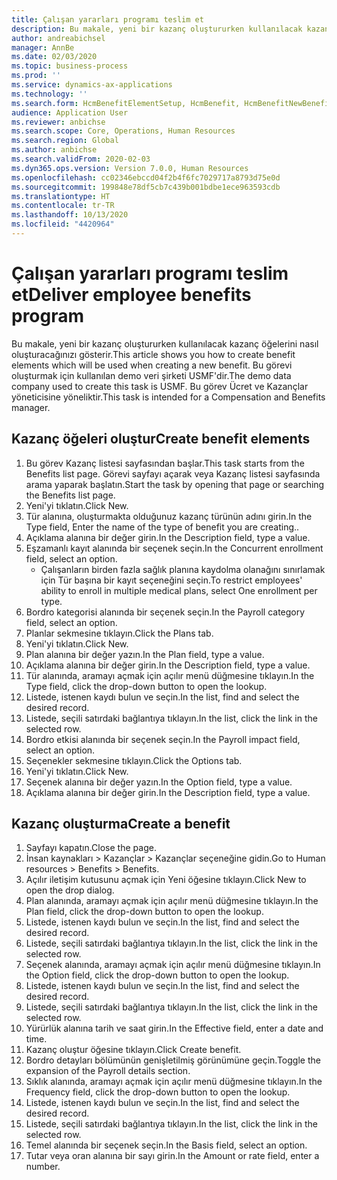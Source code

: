 ```yaml
---
title: Çalışan yararları programı teslim et
description: Bu makale, yeni bir kazanç oluştururken kullanılacak kazanç öğelerini nasıl oluşturacağınızı gösterir.
author: andreabichsel
manager: AnnBe
ms.date: 02/03/2020
ms.topic: business-process
ms.prod: ''
ms.service: dynamics-ax-applications
ms.technology: ''
ms.search.form: HcmBenefitElementSetup, HcmBenefit, HcmBenefitNewBenefit, HcmBenefitPlanLookup, BenefitWorkspace, HcmBenefitSummaryPart
audience: Application User
ms.reviewer: anbichse
ms.search.scope: Core, Operations, Human Resources
ms.search.region: Global
ms.author: anbichse
ms.search.validFrom: 2020-02-03
ms.dyn365.ops.version: Version 7.0.0, Human Resources
ms.openlocfilehash: cc02346ebccd04f2b4f6fc7029717a8793d75e0d
ms.sourcegitcommit: 199848e78df5cb7c439b001bdbe1ece963593cdb
ms.translationtype: HT
ms.contentlocale: tr-TR
ms.lasthandoff: 10/13/2020
ms.locfileid: "4420964"
---
```

# <a name="deliver-employee-benefits-program"></a><span data-ttu-id="98162-103">Çalışan yararları programı teslim et</span><span class="sxs-lookup"><span data-stu-id="98162-103">Deliver employee benefits program</span></span>

<span data-ttu-id="98162-104">Bu makale, yeni bir kazanç oluştururken kullanılacak kazanç öğelerini nasıl oluşturacağınızı gösterir.</span><span class="sxs-lookup"><span data-stu-id="98162-104">This article shows you how to create benefit elements which will be used when creating a new benefit.</span></span> <span data-ttu-id="98162-105">Bu görevi oluşturmak için kullanılan demo veri şirketi USMF'dir.</span><span class="sxs-lookup"><span data-stu-id="98162-105">The demo data company used to create this task is USMF.</span></span> <span data-ttu-id="98162-106">Bu görev Ücret ve Kazançlar yöneticisine yöneliktir.</span><span class="sxs-lookup"><span data-stu-id="98162-106">This task is intended for a Compensation and Benefits manager.</span></span>


## <a name="create-benefit-elements"></a><span data-ttu-id="98162-107">Kazanç öğeleri oluştur</span><span class="sxs-lookup"><span data-stu-id="98162-107">Create benefit elements</span></span>
1. <span data-ttu-id="98162-108">Bu görev Kazanç listesi sayfasından başlar.</span><span class="sxs-lookup"><span data-stu-id="98162-108">This task starts from the Benefits list page.</span></span> <span data-ttu-id="98162-109">Görevi sayfayı açarak veya Kazanç listesi sayfasında arama yaparak başlatın.</span><span class="sxs-lookup"><span data-stu-id="98162-109">Start the task by opening that page or searching the Benefits list page.</span></span>
2. <span data-ttu-id="98162-110">Yeni'yi tıklatın.</span><span class="sxs-lookup"><span data-stu-id="98162-110">Click New.</span></span>
3. <span data-ttu-id="98162-111">Tür alanına, oluşturmakta olduğunuz kazanç türünün adını girin.</span><span class="sxs-lookup"><span data-stu-id="98162-111">In the Type field, Enter the name of the type of benefit you are creating..</span></span>
4. <span data-ttu-id="98162-112">Açıklama alanına bir değer girin.</span><span class="sxs-lookup"><span data-stu-id="98162-112">In the Description field, type a value.</span></span>
5. <span data-ttu-id="98162-113">Eşzamanlı kayıt alanında bir seçenek seçin.</span><span class="sxs-lookup"><span data-stu-id="98162-113">In the Concurrent enrollment field, select an option.</span></span>
    * <span data-ttu-id="98162-114">Çalışanların birden fazla sağlık planına kaydolma olanağını sınırlamak için Tür başına bir kayıt seçeneğini seçin.</span><span class="sxs-lookup"><span data-stu-id="98162-114">To restrict employees' ability to enroll in multiple medical plans, select One enrollment per type.</span></span>  
6. <span data-ttu-id="98162-115">Bordro kategorisi alanında bir seçenek seçin.</span><span class="sxs-lookup"><span data-stu-id="98162-115">In the Payroll category field, select an option.</span></span>
7. <span data-ttu-id="98162-116">Planlar sekmesine tıklayın.</span><span class="sxs-lookup"><span data-stu-id="98162-116">Click the Plans tab.</span></span>
8. <span data-ttu-id="98162-117">Yeni'yi tıklatın.</span><span class="sxs-lookup"><span data-stu-id="98162-117">Click New.</span></span>
9. <span data-ttu-id="98162-118">Plan alanına bir değer yazın.</span><span class="sxs-lookup"><span data-stu-id="98162-118">In the Plan field, type a value.</span></span>
10. <span data-ttu-id="98162-119">Açıklama alanına bir değer girin.</span><span class="sxs-lookup"><span data-stu-id="98162-119">In the Description field, type a value.</span></span>
11. <span data-ttu-id="98162-120">Tür alanında, aramayı açmak için açılır menü düğmesine tıklayın.</span><span class="sxs-lookup"><span data-stu-id="98162-120">In the Type field, click the drop-down button to open the lookup.</span></span>
12. <span data-ttu-id="98162-121">Listede, istenen kaydı bulun ve seçin.</span><span class="sxs-lookup"><span data-stu-id="98162-121">In the list, find and select the desired record.</span></span>
13. <span data-ttu-id="98162-122">Listede, seçili satırdaki bağlantıya tıklayın.</span><span class="sxs-lookup"><span data-stu-id="98162-122">In the list, click the link in the selected row.</span></span>
14. <span data-ttu-id="98162-123">Bordro etkisi alanında bir seçenek seçin.</span><span class="sxs-lookup"><span data-stu-id="98162-123">In the Payroll impact field, select an option.</span></span>
15. <span data-ttu-id="98162-124">Seçenekler sekmesine tıklayın.</span><span class="sxs-lookup"><span data-stu-id="98162-124">Click the Options tab.</span></span>
16. <span data-ttu-id="98162-125">Yeni'yi tıklatın.</span><span class="sxs-lookup"><span data-stu-id="98162-125">Click New.</span></span>
17. <span data-ttu-id="98162-126">Seçenek alanına bir değer yazın.</span><span class="sxs-lookup"><span data-stu-id="98162-126">In the Option field, type a value.</span></span>
18. <span data-ttu-id="98162-127">Açıklama alanına bir değer girin.</span><span class="sxs-lookup"><span data-stu-id="98162-127">In the Description field, type a value.</span></span>

## <a name="create-a-benefit"></a><span data-ttu-id="98162-128">Kazanç oluşturma</span><span class="sxs-lookup"><span data-stu-id="98162-128">Create a benefit</span></span>
1. <span data-ttu-id="98162-129">Sayfayı kapatın.</span><span class="sxs-lookup"><span data-stu-id="98162-129">Close the page.</span></span>
2. <span data-ttu-id="98162-130">İnsan kaynakları > Kazançlar > Kazançlar seçeneğine gidin.</span><span class="sxs-lookup"><span data-stu-id="98162-130">Go to Human resources > Benefits > Benefits.</span></span>
3. <span data-ttu-id="98162-131">Açılır iletişim kutusunu açmak için Yeni öğesine tıklayın.</span><span class="sxs-lookup"><span data-stu-id="98162-131">Click New to open the drop dialog.</span></span>
4. <span data-ttu-id="98162-132">Plan alanında, aramayı açmak için açılır menü düğmesine tıklayın.</span><span class="sxs-lookup"><span data-stu-id="98162-132">In the Plan field, click the drop-down button to open the lookup.</span></span>
5. <span data-ttu-id="98162-133">Listede, istenen kaydı bulun ve seçin.</span><span class="sxs-lookup"><span data-stu-id="98162-133">In the list, find and select the desired record.</span></span>
6. <span data-ttu-id="98162-134">Listede, seçili satırdaki bağlantıya tıklayın.</span><span class="sxs-lookup"><span data-stu-id="98162-134">In the list, click the link in the selected row.</span></span>
7. <span data-ttu-id="98162-135">Seçenek alanında, aramayı açmak için açılır menü düğmesine tıklayın.</span><span class="sxs-lookup"><span data-stu-id="98162-135">In the Option field, click the drop-down button to open the lookup.</span></span>
8. <span data-ttu-id="98162-136">Listede, istenen kaydı bulun ve seçin.</span><span class="sxs-lookup"><span data-stu-id="98162-136">In the list, find and select the desired record.</span></span>
9. <span data-ttu-id="98162-137">Listede, seçili satırdaki bağlantıya tıklayın.</span><span class="sxs-lookup"><span data-stu-id="98162-137">In the list, click the link in the selected row.</span></span>
10. <span data-ttu-id="98162-138">Yürürlük alanına tarih ve saat girin.</span><span class="sxs-lookup"><span data-stu-id="98162-138">In the Effective field, enter a date and time.</span></span>
11. <span data-ttu-id="98162-139">Kazanç oluştur öğesine tıklayın.</span><span class="sxs-lookup"><span data-stu-id="98162-139">Click Create benefit.</span></span>
12. <span data-ttu-id="98162-140">Bordro detayları bölümünün genişletilmiş görünümüne geçin.</span><span class="sxs-lookup"><span data-stu-id="98162-140">Toggle the expansion of the Payroll details section.</span></span>
13. <span data-ttu-id="98162-141">Sıklık alanında, aramayı açmak için açılır menü düğmesine tıklayın.</span><span class="sxs-lookup"><span data-stu-id="98162-141">In the Frequency field, click the drop-down button to open the lookup.</span></span>
14. <span data-ttu-id="98162-142">Listede, istenen kaydı bulun ve seçin.</span><span class="sxs-lookup"><span data-stu-id="98162-142">In the list, find and select the desired record.</span></span>
15. <span data-ttu-id="98162-143">Listede, seçili satırdaki bağlantıya tıklayın.</span><span class="sxs-lookup"><span data-stu-id="98162-143">In the list, click the link in the selected row.</span></span>
16. <span data-ttu-id="98162-144">Temel alanında bir seçenek seçin.</span><span class="sxs-lookup"><span data-stu-id="98162-144">In the Basis field, select an option.</span></span>
17. <span data-ttu-id="98162-145">Tutar veya oran alanına bir sayı girin.</span><span class="sxs-lookup"><span data-stu-id="98162-145">In the Amount or rate field, enter a number.</span></span>

